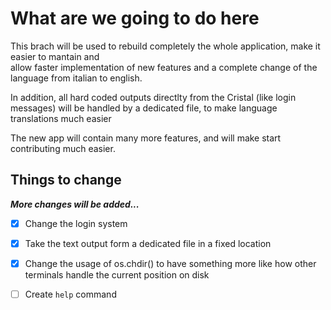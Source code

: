 # What are we going to do here
This brach will be used to rebuild completely the whole application, make it easier to mantain and  
allow faster implementation of new features and a complete change of the language from italian to english.

In addition, all hard coded outputs directlty from the Cristal (like login messages) will be handled by a dedicated
file, to make language translations much easier

The new app will contain many more features, and will make start contributing much easier.

## Things to change
*__More changes will be added...__*
 - [x] Change the login system
 - [x] Take the text output form a dedicated file in a fixed location
 - [x] Change the usage of os.chdir() to have something more like how other terminals handle the current position on disk
 - [ ] Create `help` command

